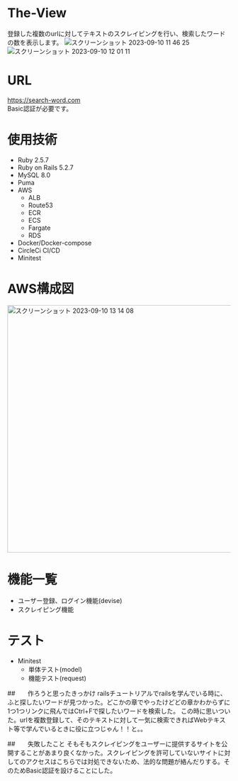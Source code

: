 # The-View
  登録した複数のurlに対してテキストのスクレイピングを行い、検索したワードの数を表示します。
  ![スクリーンショット 2023-09-10 11 46 25](https://github.com/gakkunn/search-word-app/assets/130534378/2650a466-138e-4864-b983-4eab7986572c)
  ![スクリーンショット 2023-09-10 12 01 11](https://github.com/gakkunn/search-word-app/assets/130534378/fa90c2d3-60e0-442f-afa3-26da526268f9)
  
# URL
  https://search-word.com <br >
  Basic認証が必要です。

# 使用技術
- Ruby 2.5.7
- Ruby on Rails 5.2.7
- MySQL 8.0
- Puma
- AWS
  - ALB
  - Route53
  - ECR
  - ECS
  - Fargate
  - RDS
- Docker/Docker-compose
- CircleCi CI/CD
- Minitest

# AWS構成図
<img width="558" alt="スクリーンショット 2023-09-10 13 14 08" src="https://github.com/gakkunn/search-word-app/assets/130534378/858c166c-f877-49ed-83a2-0eb89b8d0f76">

# 機能一覧
- ユーザー登録、ログイン機能(devise)
- スクレイピング機能

# テスト
- Minitest
  - 単体テスト(model)
  - 機能テスト(request)

##　　作ろうと思ったきっかけ
  railsチュートリアルでrailsを学んでいる時に、ふと探したいワードが見つかった。どこかの章でやったけどどの章かわからずに1つ1つリンクに飛んではCtrl+Fで探したいワードを検索した。
  この時に思いついた。urlを複数登録して、そのテキストに対して一気に検索できればWebテキスト等で学んでいるときに役に立つじゃん！！と。。

##　　失敗したこと
  そもそもスクレイピングをユーザーに提供するサイトを公開することがあまり良くなかった。スクレイピングを許可していないサイトに対してのアクセスはこちらでは対処できないため、法的な問題が絡んだりする。そのためBasic認証を設けることにした。
